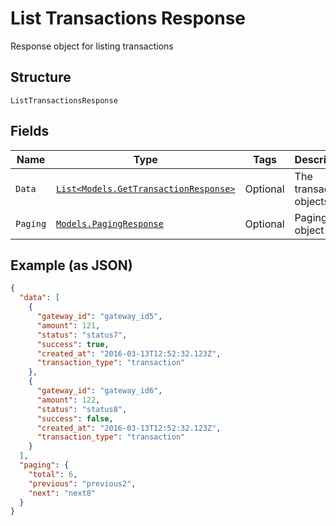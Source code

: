 
# List Transactions Response

Response object for listing transactions

## Structure

`ListTransactionsResponse`

## Fields

| Name | Type | Tags | Description |
|  --- | --- | --- | --- |
| `Data` | [`List<Models.GetTransactionResponse>`](../../doc/models/get-transaction-response.md) | Optional | The transaction objects |
| `Paging` | [`Models.PagingResponse`](../../doc/models/paging-response.md) | Optional | Paging object |

## Example (as JSON)

```json
{
  "data": [
    {
      "gateway_id": "gateway_id5",
      "amount": 121,
      "status": "status7",
      "success": true,
      "created_at": "2016-03-13T12:52:32.123Z",
      "transaction_type": "transaction"
    },
    {
      "gateway_id": "gateway_id6",
      "amount": 122,
      "status": "status8",
      "success": false,
      "created_at": "2016-03-13T12:52:32.123Z",
      "transaction_type": "transaction"
    }
  ],
  "paging": {
    "total": 6,
    "previous": "previous2",
    "next": "next8"
  }
}
```

